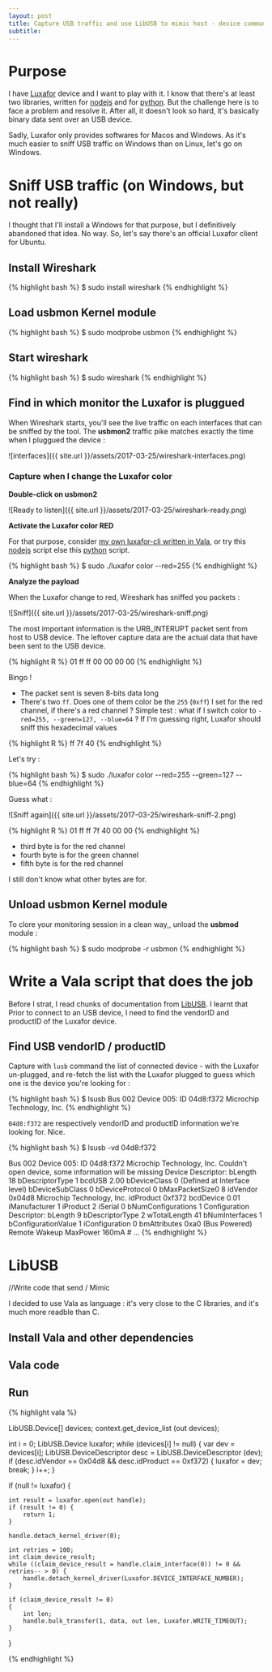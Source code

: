 ```yaml
---
layout: post
title: Capture USB traffic and use LibUSB to mimic host - device communication (Vala / Luxafor)
subtitle: 
---
```


# Purpose

I have [Luxafor](http://www.luxafor.fr/products/) device and I want to play with it. I know that there's at least two libraries, written for [nodejs](https://github.com/iamthefox/luxafor) and for [python](https://github.com/vmitchell85/luxafor-python). But the challenge here is to face a problem and resolve it. After all, it doesn't look so hard, it's basically binary data sent over an USB device.

Sadly, Luxafor only provides softwares for Macos and Windows. As it's much easier to sniff USB traffic on Windows than on Linux, let's go on Windows. 

# Sniff USB traffic (on Windows, but not really)

I thought that I'll install a Windows for that purpose, but I definitively abandoned that idea. No way. So, let's say there's an official Luxafor client for Ubuntu. 

## Install Wireshark

{% highlight bash %}
$ sudo install wireshark
{% endhighlight %}

## Load usbmon Kernel module

{% highlight bash %}
$ sudo modprobe usbmon
{% endhighlight %}

## Start wireshark

{% highlight bash %}
$ sudo wireshark
{% endhighlight %}

## Find in which monitor the Luxafor is pluggued

When Wireshark starts, you'll see the live traffic on each interfaces that can be sniffed by the tool. The __usbmon2__ traffic pike matches exactly the time when I pluggued the device :

![interfaces]({{ site.url }}/assets/2017-03-25/wireshark-interfaces.png)

### Capture when I change the Luxafor color

__Double-click on usbmon2__

![Ready to listen]({{ site.url }}/assets/2017-03-25/wireshark-ready.png)

__Activate the Luxafor color RED__

For that purpose, consider [my own luxafor-cli written in Vala](https://github.com/lcallarec/luxafor-cli/), or try this [nodejs](https://github.com/iamthefox/luxafor) script else this [python](https://github.com/vmitchell85/luxafor-python) script.

{% highlight bash %}
$ sudo ./luxafor color --red=255
{% endhighlight %}

__Analyze the payload__

When the Luxafor change to red, Wireshark has sniffed you packets :

![Sniff]({{ site.url }}/assets/2017-03-25/wireshark-sniff.png)

The most important information is the URB_INTERUPT packet sent from host to USB device. The leftover capture data are the actual data that have been sent to the USB device. 

{% highlight R %}
01 ff ff 00 00 00 00
{% endhighlight %}

Bingo !

* The packet sent is seven 8-bits data long
* There's two `ff`. Does one of them color be the `255` (`0xff`) I set for the red channel, if there's a red channel ? Simple test : what if I switch color to `-red=255, --green=127, --blue=64` ? If I'm guessing right, Luxafor should sniff this hexadecimal values 

{% highlight R %}
ff 7f 40
{% endhighlight %}

Let's try :

{% highlight bash %}
$ sudo ./luxafor color --red=255 --green=127 --blue=64
{% endhighlight %}

Guess what :

![Sniff again]({{ site.url }}/assets/2017-03-25/wireshark-sniff-2.png)

{% highlight R %}
01 ff ff 7f 40 00 00
{% endhighlight %}

* third byte is for the red channel
* fourth byte is for the green channel
* fifth byte is for the red channel

I still don't know what other bytes are for.

## Unload usbmon Kernel module

To clore your monitoring session in a clean way,, unload the __usbmod__ module :

{% highlight bash %}
$ sudo modprobe -r usbmon
{% endhighlight %}

# Write a Vala script that does the job

Before I strat, I read chunks of documentation from [LibUSB](http://libusb.info/). I learnt that Prior to connect to an USB device, I need to find the vendorID and productID of the Luxafor device.

## Find USB vendorID / productID

Capture with `lusb` command the list of connected device - with the Luxafor un-plugged, and re-fetch the list with the Luxafor plugged to guess which one is the device you're looking for : 

{% highlight bash %}
$ lsusb
Bus 002 Device 005: ID 04d8:f372 Microchip Technology, Inc. 
{% endhighlight %}

`04d8:f372` are respectively vendorID and productID information we're looking for. Nice.

{% highlight bash %}
$ lsusb -vd 04d8:f372

Bus 002 Device 005: ID 04d8:f372 Microchip Technology, Inc. 
Couldn't open device, some information will be missing
Device Descriptor:
  bLength                18
  bDescriptorType         1
  bcdUSB               2.00
  bDeviceClass            0 (Defined at Interface level)
  bDeviceSubClass         0 
  bDeviceProtocol         0 
  bMaxPacketSize0         8
  idVendor           0x04d8 Microchip Technology, Inc.
  idProduct          0xf372 
  bcdDevice            0.01
  iManufacturer           1 
  iProduct                2 
  iSerial                 0 
  bNumConfigurations      1
  Configuration Descriptor:
    bLength                 9
    bDescriptorType         2
    wTotalLength           41
    bNumInterfaces          1
    bConfigurationValue     1
    iConfiguration          0 
    bmAttributes         0xa0
      (Bus Powered)
      Remote Wakeup
    MaxPower              160mA
    # ...
{% endhighlight %}

# LibUSB
//Write code that send / Mimic

I decided to use Vala as language : it's very close to the C libraries, and it's much more readble than C.

## Install Vala and other dependencies

## Vala code

## Run

{% highlight vala %}

LibUSB.Device[] devices;
context.get_device_list (out devices);
			
int i = 0;
LibUSB.Device luxafor;
while (devices[i] != null)
{
	var dev = devices[i];
	LibUSB.DeviceDescriptor desc = LibUSB.DeviceDescriptor (dev);
	if (desc.idVendor == 0x04d8 && desc.idProduct == 0xf372)
	{
		luxafor = dev;
		break;
	}
	i++;
}		

if (null != luxafor) 
{

	int result = luxafor.open(out handle);
	if (result != 0) {
		return 1;
	}

	handle.detach_kernel_driver(0);
			
	int retries = 100;
	int claim_device_result;
	while ((claim_device_result = handle.claim_interface(0)) != 0 && retries-- > 0) {
		handle.detach_kernel_driver(Luxafor.DEVICE_INTERFACE_NUMBER);
	}

	if (claim_device_result != 0)
	{
		int len;
		handle.bulk_transfer(1, data, out len, Luxafor.WRITE_TIMEOUT);
	}
}

{% endhighlight %}






